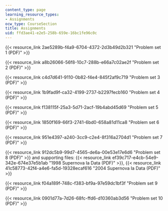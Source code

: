 ```yaml
---
content_type: page
learning_resource_types:
- Assignments
ocw_type: CourseSection
title: Assignments
uid: ffd3ae41-e2e5-258b-659e-16bc1fe96c0c
---
```


{{< resource_link 2ae5289b-f4a9-6704-4372-2d3b49d2b321 "Problem set 1 (PDF)" >}}

{{< resource_link a8b26066-56f8-10c7-288b-e66a7c02ae2f "Problem set 2 (PDF)" >}}

{{< resource_link c4d7d641-9110-0b82-f4e4-845f2af9c719 "Problem set 3 (PDF)" >}}

{{< resource_link 1b9fad9f-ca32-4199-2737-b2297fecb160 "Problem set 4 (PDF)" >}}

{{< resource_link f138115f-25a3-5d71-2acf-19b4abd45d69 "Problem set 5 (PDF)" >}}

{{< resource_link 1850f169-66f3-2741-6bd0-658a81d11ca8 "Problem set 6 (PDF)" >}}

{{< resource_link 951e4397-a240-3cc9-c2e4-8f316a2704d1 "Problem set 7 (PDF)" >}}

{{< resource_link 912dc5b9-99d7-4565-de6a-00e53e17e6d6 "Problem set 8 (PDF)" >}} and supporting files: {{< resource_link ef39c717-e4cb-54e9-342e-674e37e5b1ab "1998 Supernova Ia Data (PDF)" >}}, {{< resource_link 41c58773-42f4-a4e6-fa5d-19328ecaf616 "2004 Supernova Ia Data (PDF)" >}}

{{< resource_link f04a189f-748c-f383-bf9a-97e59dc1bf3f "Problem set 9 (PDF)" >}}

{{< resource_link 0901d77a-7d26-68fc-ffd6-d10360ab3d56 "Problem set 10 (PDF)" >}}